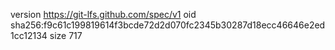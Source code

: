 version https://git-lfs.github.com/spec/v1
oid sha256:f9c61c199819614f3bcde72d2d070fc2345b30287d18ecc46646e2ed1cc12134
size 717
